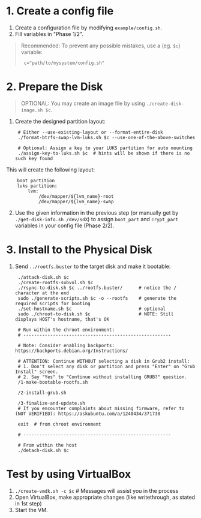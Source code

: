 # 1. Create a config file

1. Create a configuration file by modifying `example/config.sh`. 
2. Fill variables in "Phase 1/2".

> Recommended: To prevent any possible mistakes, use a (eg. `$c`) variable:
>
>      c="path/to/mysystem/config.sh"

# 2. Prepare the Disk

> OPTIONAL: You may create an image file by using `./create-disk-image.sh $c`.

1. Create the designed partition layout:

        # Either --use-existing-layout or --format-entire-disk
        ./format-btrfs-swap-lvm-luks.sh $c --use-one-of-the-above-switches

        # Optional: Assign a key to your LUKS partition for auto mounting
        ./assign-key-to-luks.sh $c  # hints will be shown if there is no such key found

  This will create the following layout:

		boot partition
		luks partition:
			lvm:
				/dev/mapper/${lvm_name}-root
				/dev/mapper/${lvm_name}-swap
			
			
2. Use the given information in the previous step (or manually get by `./get-disk-info.sh /dev/sdX`) to assign `boot_part` and `crypt_part` variables in your config file (Phase 2/2).

# 3. Install to the Physical Disk
		
1. Send `../rootfs.buster` to the target disk and make it bootable:
		
		./attach-disk.sh $c
		./create-rootfs-subvol.sh $c
		./rsync-to-disk.sh $c ../rootfs.buster/		 # notice the / character at the end
		sudo ./generate-scripts.sh $c -o --rootfs    # generate the required scripts for booting
		./set-hostname.sh $c   						 # optional 
		sudo ./chroot-to-disk.sh $c                  # NOTE: Still displays HOST's hostname, that's OK
		
		# Run within the chroot environment: 
		# -------------------------------------------------------
		
		# Note: Consider enabling backports: https://backports.debian.org/Instructions/
		
		# ATTENTION: Continue WITHOUT selecting a disk in Grub2 install:
		# 1. Don't select any disk or partition and press "Enter" on "Grub Install" screen.
		# 2. Say "Yes" to "Continue without installing GRUB?" question.
		/1-make-bootable-rootfs.sh
		
		/2-install-grub.sh	

		/3-finalize-and-update.sh 
		# If you encounter complaints about missing firmware, refer to (NOT VERIFIED): https://askubuntu.com/a/1240434/371730

		exit  # from chroot environment		

		# -------------------------------------------------------

		# From within the host
		./detach-disk.sh $c


# Test by using VirtualBox 

1. `./create-vmdk.sh -c $c` # Messages will assist you in the process
2. Open VirtualBox, make appropriate changes (like writethrough, as stated in 1st step)
3. Start the VM.
